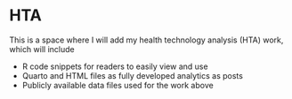 # HTA
This is a space where I will add my health technology analysis (HTA) work, which will include 
- R code snippets for readers to easily view and use
- Quarto and HTML files as fully developed analytics as posts
- Publicly available data files used for the work above
